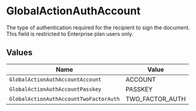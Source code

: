 # GlobalActionAuthAccount

The type of authentication required for the recipient to sign the document. This field is restricted to Enterprise plan users only.


## Values

| Name                                   | Value                                  |
| -------------------------------------- | -------------------------------------- |
| `GlobalActionAuthAccountAccount`       | ACCOUNT                                |
| `GlobalActionAuthAccountPasskey`       | PASSKEY                                |
| `GlobalActionAuthAccountTwoFactorAuth` | TWO_FACTOR_AUTH                        |